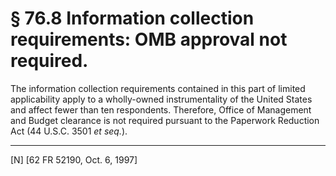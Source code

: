 # § 76.8   Information collection requirements: OMB approval not required.

The information collection requirements contained in this part of limited applicability apply to a wholly-owned instrumentality of the United States and affect fewer than ten respondents. Therefore, Office of Management and Budget clearance is not required pursuant to the Paperwork Reduction Act (44 U.S.C. 3501 *et seq.*).



---

[N] [62 FR 52190, Oct. 6, 1997]




